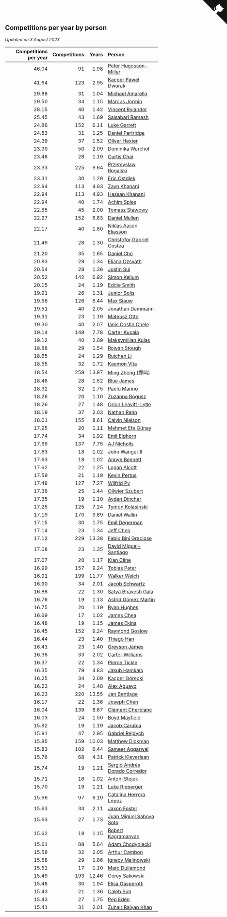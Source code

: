 ## Competitions per year by person

*Updated on  3 August 2023*

| Competitions per year | Competitions | Years | Person |
| ---: | ---: | ---: | :--- |
| 46.04 | 91 | 1.98 | [Peter Hugosson-Miller](https://www.worldcubeassociation.org/persons/2021HUGO01) |
| 41.64 | 123 | 2.95 | [Kacper Paweł Dworak](https://www.worldcubeassociation.org/persons/2020DWOR01) |
| 29.88 | 31 | 1.04 | [Michael Amarello](https://www.worldcubeassociation.org/persons/2022AMAR09) |
| 29.50 | 34 | 1.15 | [Marcus Jormin](https://www.worldcubeassociation.org/persons/2022JORM01) |
| 28.15 | 40 | 1.42 | [Vincent Rylander](https://www.worldcubeassociation.org/persons/2022RYLA01) |
| 25.45 | 43 | 1.69 | [Saisabari Ramesh](https://www.worldcubeassociation.org/persons/2021RAME01) |
| 24.86 | 152 | 6.11 | [Luke Garrett](https://www.worldcubeassociation.org/persons/2017GARR05) |
| 24.83 | 31 | 1.25 | [Daniel Partridge](https://www.worldcubeassociation.org/persons/2022PART02) |
| 24.39 | 37 | 1.52 | [Oliver Hexter](https://www.worldcubeassociation.org/persons/2022HEXT01) |
| 23.90 | 50 | 2.09 | [Dominika Warchoł](https://www.worldcubeassociation.org/persons/2021WARC01) |
| 23.46 | 28 | 1.19 | [Curtis Chai](https://www.worldcubeassociation.org/persons/2022CHAI02) |
| 23.33 | 225 | 9.64 | [Przemysław Rogalski](https://www.worldcubeassociation.org/persons/2013ROGA02) |
| 23.31 | 30 | 1.29 | [Eric Ostdiek](https://www.worldcubeassociation.org/persons/2022OSTD01) |
| 22.94 | 113 | 4.93 | [Zayn Khanani](https://www.worldcubeassociation.org/persons/2018KHAN28) |
| 22.94 | 113 | 4.93 | [Hassan Khanani](https://www.worldcubeassociation.org/persons/2018KHAN26) |
| 22.94 | 40 | 1.74 | [Achim Spies](https://www.worldcubeassociation.org/persons/2021SPIE01) |
| 22.55 | 45 | 2.00 | [Tomasz Stawowy](https://www.worldcubeassociation.org/persons/2021STAW01) |
| 22.27 | 152 | 6.83 | [Daniel Mullen](https://www.worldcubeassociation.org/persons/2016MULL04) |
| 22.17 | 40 | 1.80 | [Niklas Aasen Eliasson](https://www.worldcubeassociation.org/persons/2021ELIA01) |
| 21.49 | 28 | 1.30 | [Christofor Gabriel Costea](https://www.worldcubeassociation.org/persons/2022COST03) |
| 21.20 | 35 | 1.65 | [Daniel Cho](https://www.worldcubeassociation.org/persons/2021CHOD01) |
| 20.83 | 28 | 1.34 | [Eliana Ozsvath](https://www.worldcubeassociation.org/persons/2022OZSV01) |
| 20.54 | 28 | 1.36 | [Justin Sui](https://www.worldcubeassociation.org/persons/2022SUIJ01) |
| 20.52 | 142 | 6.92 | [Simon Kellum](https://www.worldcubeassociation.org/persons/2016KELL12) |
| 20.15 | 24 | 1.19 | [Eddie Smith](https://www.worldcubeassociation.org/persons/2022SMIT20) |
| 19.91 | 26 | 1.31 | [Junior Solis](https://www.worldcubeassociation.org/persons/2022SOLI03) |
| 19.56 | 126 | 6.44 | [Max Siauw](https://www.worldcubeassociation.org/persons/2017SIAU02) |
| 19.51 | 40 | 2.05 | [Jonathan Dammann](https://www.worldcubeassociation.org/persons/2021DAMM01) |
| 19.31 | 23 | 1.19 | [Mateusz Otto](https://www.worldcubeassociation.org/persons/2022OTTO01) |
| 19.30 | 40 | 2.07 | [Ianis Costin Chele](https://www.worldcubeassociation.org/persons/2021CHEL01) |
| 19.14 | 149 | 7.78 | [Carter Kucala](https://www.worldcubeassociation.org/persons/2015KUCA01) |
| 19.12 | 40 | 2.09 | [Maksymilian Kulas](https://www.worldcubeassociation.org/persons/2021KULA02) |
| 18.88 | 29 | 1.54 | [Rowan Stough](https://www.worldcubeassociation.org/persons/2022STOU01) |
| 18.65 | 24 | 1.29 | [Ruichen Li](https://www.worldcubeassociation.org/persons/2022LIRU02) |
| 18.55 | 32 | 1.72 | [Kaemon Vita](https://www.worldcubeassociation.org/persons/2021VITA01) |
| 18.54 | 259 | 13.97 | [Ming Zheng (郑鸣)](https://www.worldcubeassociation.org/persons/2009ZHEN11) |
| 18.46 | 28 | 1.52 | [Blue James](https://www.worldcubeassociation.org/persons/2022JAME01) |
| 18.32 | 32 | 1.75 | [Paolo Marino](https://www.worldcubeassociation.org/persons/2021MARI04) |
| 18.26 | 20 | 1.10 | [Zuzanna Bogusz](https://www.worldcubeassociation.org/persons/2022BOGU01) |
| 18.26 | 27 | 1.48 | [Orion Leavitt-Lytle](https://www.worldcubeassociation.org/persons/2022LEAV01) |
| 18.19 | 37 | 2.03 | [Nathan Rahn](https://www.worldcubeassociation.org/persons/2021RAHN01) |
| 18.01 | 155 | 8.61 | [Calvin Nielson](https://www.worldcubeassociation.org/persons/2014NIEL03) |
| 17.95 | 20 | 1.11 | [Mehmet Efe Günay](https://www.worldcubeassociation.org/persons/2022GUNA05) |
| 17.74 | 34 | 1.92 | [Emil Elghorn](https://www.worldcubeassociation.org/persons/2021ELGH01) |
| 17.69 | 137 | 7.75 | [AJ Nicholls](https://www.worldcubeassociation.org/persons/2015NICH04) |
| 17.63 | 18 | 1.02 | [John Wanger II](https://www.worldcubeassociation.org/persons/2022WANG39) |
| 17.63 | 18 | 1.02 | [Annye Bennett](https://www.worldcubeassociation.org/persons/2022BENN11) |
| 17.62 | 22 | 1.25 | [Logan Alcott](https://www.worldcubeassociation.org/persons/2022ALCO02) |
| 17.59 | 21 | 1.19 | [Kevin Pertus](https://www.worldcubeassociation.org/persons/2022PERT01) |
| 17.48 | 127 | 7.27 | [Wilfrid Py](https://www.worldcubeassociation.org/persons/2016PYWI01) |
| 17.36 | 25 | 1.44 | [Oliwier Szubert](https://www.worldcubeassociation.org/persons/2022SZUB01) |
| 17.35 | 19 | 1.10 | [Ayden Dincher](https://www.worldcubeassociation.org/persons/2022DINC01) |
| 17.25 | 125 | 7.24 | [Tymon Kolasiński](https://www.worldcubeassociation.org/persons/2016KOLA02) |
| 17.19 | 170 | 9.89 | [Daniel Wallin](https://www.worldcubeassociation.org/persons/2013WALL03) |
| 17.15 | 30 | 1.75 | [Emil Degerman](https://www.worldcubeassociation.org/persons/2021DEGE01) |
| 17.14 | 23 | 1.34 | [Jeff Chen](https://www.worldcubeassociation.org/persons/2022CHEN19) |
| 17.12 | 229 | 13.38 | [Fabio Bini Graciose](https://www.worldcubeassociation.org/persons/2010GRAC02) |
| 17.08 | 23 | 1.35 | [David Miguel-Santiago](https://www.worldcubeassociation.org/persons/2022MIGU02) |
| 17.07 | 20 | 1.17 | [Kian Cline](https://www.worldcubeassociation.org/persons/2022CLIN01) |
| 16.99 | 157 | 9.24 | [Tobias Peter](https://www.worldcubeassociation.org/persons/2014PETE03) |
| 16.91 | 199 | 11.77 | [Walker Welch](https://www.worldcubeassociation.org/persons/2011WELC01) |
| 16.90 | 34 | 2.01 | [Jacob Schwartz](https://www.worldcubeassociation.org/persons/2021SCHW01) |
| 16.88 | 22 | 1.30 | [Satya Bhavesh Gala](https://www.worldcubeassociation.org/persons/2022GALA03) |
| 16.76 | 19 | 1.13 | [Astrid Gómez Martin](https://www.worldcubeassociation.org/persons/2022MART26) |
| 16.75 | 20 | 1.19 | [Ryan Hughes](https://www.worldcubeassociation.org/persons/2022HUGH04) |
| 16.69 | 17 | 1.02 | [James Chea](https://www.worldcubeassociation.org/persons/2022CHEA05) |
| 16.48 | 19 | 1.15 | [James Ekins](https://www.worldcubeassociation.org/persons/2022EKIN01) |
| 16.45 | 152 | 9.24 | [Raymond Goslow](https://www.worldcubeassociation.org/persons/2014GOSL01) |
| 16.44 | 23 | 1.40 | [Thiago Han](https://www.worldcubeassociation.org/persons/2022HANT01) |
| 16.41 | 23 | 1.40 | [Greyson James](https://www.worldcubeassociation.org/persons/2022JAME02) |
| 16.38 | 33 | 2.02 | [Carter Williams](https://www.worldcubeassociation.org/persons/2021WILL06) |
| 16.37 | 22 | 1.34 | [Pierce Tickle](https://www.worldcubeassociation.org/persons/2022TICK01) |
| 16.35 | 79 | 4.83 | [Jakub Hamkało](https://www.worldcubeassociation.org/persons/2018HAMK01) |
| 16.25 | 34 | 2.09 | [Kacper Górecki](https://www.worldcubeassociation.org/persons/2021GORE01) |
| 16.23 | 24 | 1.48 | [Alex Aguayo](https://www.worldcubeassociation.org/persons/2022AGUA01) |
| 16.23 | 220 | 13.55 | [Jan Bentlage](https://www.worldcubeassociation.org/persons/2010BENT01) |
| 16.17 | 22 | 1.36 | [Joseph Chen](https://www.worldcubeassociation.org/persons/2022CHEN16) |
| 16.04 | 139 | 8.67 | [Clément Cherblanc](https://www.worldcubeassociation.org/persons/2014CHER05) |
| 16.03 | 24 | 1.50 | [Boyd Mayfield](https://www.worldcubeassociation.org/persons/2022MAYF01) |
| 15.92 | 19 | 1.19 | [Jacob Carubia](https://www.worldcubeassociation.org/persons/2022CARU02) |
| 15.91 | 47 | 2.95 | [Gabriel Rejdych](https://www.worldcubeassociation.org/persons/2020REJD01) |
| 15.85 | 159 | 10.03 | [Matthew Dickman](https://www.worldcubeassociation.org/persons/2013DICK01) |
| 15.83 | 102 | 6.44 | [Sameer Aggarwal](https://www.worldcubeassociation.org/persons/2017AGGA01) |
| 15.76 | 68 | 4.31 | [Patrick Kleverlaan](https://www.worldcubeassociation.org/persons/2019KLEV01) |
| 15.74 | 19 | 1.21 | [Sergio Andrés Dorado Corredor](https://www.worldcubeassociation.org/persons/2022CORR05) |
| 15.71 | 16 | 1.02 | [Antoni Stojek](https://www.worldcubeassociation.org/persons/2022STOJ03) |
| 15.70 | 19 | 1.21 | [Luke Ripperger](https://www.worldcubeassociation.org/persons/2022RIPP01) |
| 15.66 | 97 | 6.19 | [Catalina Herrera López](https://www.worldcubeassociation.org/persons/2017LOPE31) |
| 15.63 | 33 | 2.11 | [Jaxon Foster](https://www.worldcubeassociation.org/persons/2021FOST01) |
| 15.63 | 27 | 1.73 | [Juan Miguel Saboya Soto](https://www.worldcubeassociation.org/persons/2021SOTO01) |
| 15.62 | 18 | 1.15 | [Robert Kagramanyan](https://www.worldcubeassociation.org/persons/2022KAGR01) |
| 15.61 | 88 | 5.64 | [Adam Chodyniecki](https://www.worldcubeassociation.org/persons/2017CHOD02) |
| 15.58 | 32 | 2.05 | [Arthur Cambon](https://www.worldcubeassociation.org/persons/2021CAMB01) |
| 15.58 | 29 | 1.86 | [Ignacy Malinowski](https://www.worldcubeassociation.org/persons/2021MALI02) |
| 15.52 | 17 | 1.10 | [Marc Dullemond](https://www.worldcubeassociation.org/persons/2022DULL01) |
| 15.49 | 193 | 12.46 | [Corey Sakowski](https://www.worldcubeassociation.org/persons/2011SAKO01) |
| 15.48 | 30 | 1.94 | [Elisa Gasperotti](https://www.worldcubeassociation.org/persons/2021GASP01) |
| 15.43 | 21 | 1.36 | [Caleb Suh](https://www.worldcubeassociation.org/persons/2022SUHC01) |
| 15.43 | 27 | 1.75 | [Pep Edén](https://www.worldcubeassociation.org/persons/2021EDEN01) |
| 15.41 | 31 | 2.01 | [Zuhair Raiyan Khan](https://www.worldcubeassociation.org/persons/2021KHAN05) |


<a href="https://github.com/jonatanklosko/wca_statistics" class="github-corner" aria-label="View source on Github"><svg width="80" height="80" viewBox="0 0 250 250" style="fill:#151513; color:#fff; position: absolute; top: 0; border: 0; right: 0;" aria-hidden="true"><path d="M0,0 L115,115 L130,115 L142,142 L250,250 L250,0 Z"></path><path d="M128.3,109.0 C113.8,99.7 119.0,89.6 119.0,89.6 C122.0,82.7 120.5,78.6 120.5,78.6 C119.2,72.0 123.4,76.3 123.4,76.3 C127.3,80.9 125.5,87.3 125.5,87.3 C122.9,97.6 130.6,101.9 134.4,103.2" fill="currentColor" style="transform-origin: 130px 106px;" class="octo-arm"></path><path d="M115.0,115.0 C114.9,115.1 118.7,116.5 119.8,115.4 L133.7,101.6 C136.9,99.2 139.9,98.4 142.2,98.6 C133.8,88.0 127.5,74.4 143.8,58.0 C148.5,53.4 154.0,51.2 159.7,51.0 C160.3,49.4 163.2,43.6 171.4,40.1 C171.4,40.1 176.1,42.5 178.8,56.2 C183.1,58.6 187.2,61.8 190.9,65.4 C194.5,69.0 197.7,73.2 200.1,77.6 C213.8,80.2 216.3,84.9 216.3,84.9 C212.7,93.1 206.9,96.0 205.4,96.6 C205.1,102.4 203.0,107.8 198.3,112.5 C181.9,128.9 168.3,122.5 157.7,114.1 C157.9,116.9 156.7,120.9 152.7,124.9 L141.0,136.5 C139.8,137.7 141.6,141.9 141.8,141.8 Z" fill="currentColor" class="octo-body"></path></svg></a><style>.github-corner:hover .octo-arm{animation:octocat-wave 560ms ease-in-out}@keyframes octocat-wave{0%,100%{transform:rotate(0)}20%,60%{transform:rotate(-25deg)}40%,80%{transform:rotate(10deg)}}@media (max-width:500px){.github-corner:hover .octo-arm{animation:none}.github-corner .octo-arm{animation:octocat-wave 560ms ease-in-out}}</style>
